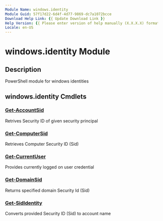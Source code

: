 ```yaml
---
Module Name: windows.identity
Module Guid: 57f17d22-6d4f-4d77-9869-dc7a1072bcce
Download Help Link: {{ Update Download Link }}
Help Version: {{ Please enter version of help manually (X.X.X.X) format }}
Locale: en-US
---
```


# windows.identity Module
## Description
PowerShell module for windows identities

## windows.identity Cmdlets
### [Get-AccountSid](Get-AccountSid.md)
Retrives Security ID of given security principal

### [Get-ComputerSid](Get-ComputerSid.md)
Retrieves Computer Security ID (Sid)

### [Get-CurrentUser](Get-CurrentUser.md)
Provides currently logged on user credential

### [Get-DomainSid](Get-DomainSid.md)
Returns specified domain Security Id (Sid)

### [Get-SidIdentity](Get-SidIdentity.md)
Converts provided Security ID (Sid) to account name

